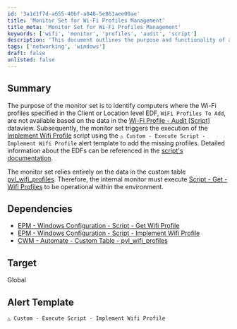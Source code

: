 ```yaml
---
id: '3a1d1f7d-a655-40bf-a048-5e861aee00ae'
title: 'Monitor Set for Wi-Fi Profiles Management'
title_meta: 'Monitor Set for Wi-Fi Profiles Management'
keywords: ['wifi', 'monitor', 'profiles', 'audit', 'script']
description: 'This document outlines the purpose and functionality of a monitor set designed to identify computers lacking specified Wi-Fi profiles. It details how the monitor set utilizes data from a custom table and triggers a script to implement missing profiles, ensuring proper configuration and management of Wi-Fi settings across client environments.'
tags: ['networking', 'windows']
draft: false
unlisted: false
---
```


## Summary

The purpose of the monitor set is to identify computers where the Wi-Fi profiles specified in the Client or Location level EDF, `WiFi Profiles To Add`, are not available based on the data in the [Wi-Fi Profile - Audit [Script]](<../dataviews/WiFi Profile - Audit Script.md>) dataview. Subsequently, the monitor set triggers the execution of the [Implement Wifi Profile](https://proval.itglue.com/DOC-5078775-16111356) script using the `△ Custom - Execute Script - Implement Wifi Profile` alert template to add the missing profiles. Detailed information about the EDFs can be referenced in the [script's documentation](https://proval.itglue.com/DOC-5078775-16111356).

The monitor set relies entirely on the data in the custom table [pvl_wifi_profiles](https://proval.itglue.com/5078775/docs/12979849). Therefore, the internal monitor must execute [Script - Get - Wifi Profiles](<./Execute Script - Get - Wifi Profiles.md>) to be operational within the environment.

## Dependencies

- [EPM - Windows Configuration - Script - Get Wifi Profile](<../scripts/Get Wifi Profile.md>)
- [EPM - Windows Configuration - Script - Implement Wifi Profile](https://proval.itglue.com/DOC-5078775-16111356)
- [CWM - Automate - Custom Table - pvl_wifi_profiles](<../tables/pvl_wifi_profiles.md>)

## Target

Global

## Alert Template

`△ Custom - Execute Script - Implement Wifi Profile`

